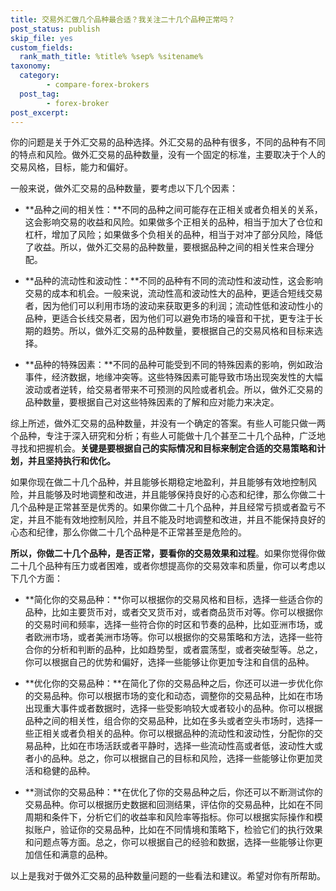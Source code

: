 ```yaml
---
title: 交易外汇做几个品种最合适？我关注二十几个品种正常吗？
post_status: publish
skip_file: yes
custom_fields:
  rank_math_title: %title% %sep% %sitename%
taxonomy:
  category:
        - compare-forex-brokers
  post_tag:
        - forex-broker
post_excerpt: 
---
```

你的问题是关于外汇交易的品种选择。外汇交易的品种有很多，不同的品种有不同的特点和风险。做外汇交易的品种数量，没有一个固定的标准，主要取决于个人的交易风格，目标，能力和偏好。

一般来说，做外汇交易的品种数量，要考虑以下几个因素：

* **品种之间的相关性：**不同的品种之间可能存在正相关或者负相关的关系，这会影响交易的收益和风险。如果做多个正相关的品种，相当于加大了仓位和杠杆，增加了风险；如果做多个负相关的品种，相当于对冲了部分风险，降低了收益。所以，做外汇交易的品种数量，要根据品种之间的相关性来合理分配。

* **品种的流动性和波动性：**不同的品种有不同的流动性和波动性，这会影响交易的成本和机会。一般来说，流动性高和波动性大的品种，更适合短线交易者，因为他们可以利用市场的波动来获取更多的利润；流动性低和波动性小的品种，更适合长线交易者，因为他们可以避免市场的噪音和干扰，更专注于长期的趋势。所以，做外汇交易的品种数量，要根据自己的交易风格和目标来选择。

* **品种的特殊因素：**不同的品种可能受到不同的特殊因素的影响，例如政治事件，经济数据，地缘冲突等。这些特殊因素可能导致市场出现突发性的大幅波动或者逆转，给交易者带来不可预测的风险或者机会。所以，做外汇交易的品种数量，要根据自己对这些特殊因素的了解和应对能力来决定。

综上所述，做外汇交易的品种数量，并没有一个确定的答案。有些人可能只做一两个品种，专注于深入研究和分析；有些人可能做十几个甚至二十几个品种，广泛地寻找和把握机会。**关键是要根据自己的实际情况和目标来制定合适的交易策略和计划，并且坚持执行和优化。**

如果你现在做二十几个品种，并且能够长期稳定地盈利，并且能够有效地控制风险，并且能够及时地调整和改进，并且能够保持良好的心态和纪律，那么你做二十几个品种是正常甚至是优秀的。如果你做二十几个品种，并且经常亏损或者盈亏不定，并且不能有效地控制风险，并且不能及时地调整和改进，并且不能保持良好的心态和纪律，那么你做二十几个品种是不正常甚至是危险的。

**所以，你做二十几个品种，是否正常，要看你的交易效果和过程**。如果你觉得你做二十几个品种有压力或者困难，或者你想提高你的交易效率和质量，你可以考虑以下几个方面：

* **简化你的交易品种：**你可以根据你的交易风格和目标，选择一些适合你的品种，比如主要货币对，或者交叉货币对，或者商品货币对等。你可以根据你的交易时间和频率，选择一些符合你的时区和节奏的品种，比如亚洲市场，或者欧洲市场，或者美洲市场等。你可以根据你的交易策略和方法，选择一些符合你的分析和判断的品种，比如趋势型，或者震荡型，或者突破型等。总之，你可以根据自己的优势和偏好，选择一些能够让你更加专注和自信的品种。

* **优化你的交易品种：**在简化了你的交易品种之后，你还可以进一步优化你的交易品种。你可以根据市场的变化和动态，调整你的交易品种，比如在市场出现重大事件或者数据时，选择一些受影响较大或者较小的品种。你可以根据品种之间的相关性，组合你的交易品种，比如在多头或者空头市场时，选择一些正相关或者负相关的品种。你可以根据品种的流动性和波动性，分配你的交易品种，比如在市场活跃或者平静时，选择一些流动性高或者低，波动性大或者小的品种。总之，你可以根据自己的目标和风险，选择一些能够让你更加灵活和稳健的品种。

* **测试你的交易品种：**在优化了你的交易品种之后，你还可以不断测试你的交易品种。你可以根据历史数据和回测结果，评估你的交易品种，比如在不同周期和条件下，分析它们的收益率和风险率等指标。你可以根据实际操作和模拟账户，验证你的交易品种，比如在不同情境和策略下，检验它们的执行效果和问题点等方面。总之，你可以根据自己的经验和数据，选择一些能够让你更加信任和满意的品种。

以上是我对于做外汇交易的品种数量问题的一些看法和建议。希望对你有所帮助。
